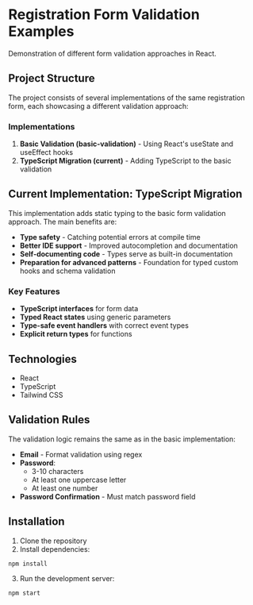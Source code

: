 # Registration Form Validation Examples

Demonstration of different form validation approaches in React.

## Project Structure

The project consists of several implementations of the same registration form, each showcasing a different validation approach:

### Implementations

1. **Basic Validation (basic-validation)** - Using React's useState and useEffect hooks
2. **TypeScript Migration (current)** - Adding TypeScript to the basic validation

## Current Implementation: TypeScript Migration

This implementation adds static typing to the basic form validation approach. The main benefits are:

- **Type safety** - Catching potential errors at compile time
- **Better IDE support** - Improved autocompletion and documentation
- **Self-documenting code** - Types serve as built-in documentation
- **Preparation for advanced patterns** - Foundation for typed custom hooks and schema validation

### Key Features

- **TypeScript interfaces** for form data
- **Typed React states** using generic parameters
- **Type-safe event handlers** with correct event types
- **Explicit return types** for functions

## Technologies

- React
- TypeScript
- Tailwind CSS

## Validation Rules

The validation logic remains the same as in the basic implementation:

- **Email** - Format validation using regex
- **Password**:
  - 3-10 characters
  - At least one uppercase letter
  - At least one number
- **Password Confirmation** - Must match password field

## Installation

1. Clone the repository
2. Install dependencies:

```bash
npm install
```

3. Run the development server:

```bash
npm start
```
